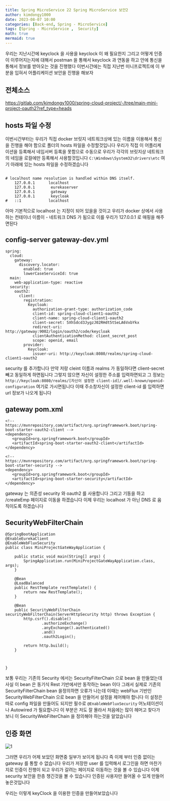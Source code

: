 ```yaml
---
title: Spring MicroService 22 Spring MicroService 보안2
author: kimdongy1000
date: 2023-08-07 10:00
categories: [Back-end, Spring - MicroService]
tags: [Spring - MicroService ,  Security]
math: true
mermaid: true
---
```


우리는 지난시간에 keyclock 을 사용을 keyclock 이 왜 필요한지 그리고 어떻게 인증이 이루어지는지에 대해서 postman 을 통해서 keyclock 과 연동을 하고 안에 통신을 통해서 정보를 받아오는 것을 진행했다 이번시간에는 직접 지난번 미니프로젝트에 이 부분을 입혀서 어플리케이션 보안을 진행을 해보자 



## 전체소스 
<https://gitlab.com/kimdongy1000/spring-cloud-project/-/tree/main-mini-project-oauth2?ref_type=heads>

## hosts 파일 수정
이번시간부터는 우리가 직접 docker 브릿지 네트워크상에 있는 이름을 이용해서 통신을 진행을 해야 함으로 폴더의 hosts 파일을 수정할것입니다 우리가 직접 이 어플리케이션을 등록해서 네임서버 등록을 못함으로 수동으로 우리가 각각의 브릿지상 네트워크의 네임을 로컬에만 등록해서 사용할것입니다 
`C:\Windows\System32\drivers\etc` 여기 아래에 있는 hosts 파일을 수정하겠습니다 


```

# localhost name resolution is handled within DNS itself.
	127.0.0.1      localhost
	127.0.0.1		eurekaserver
	127.0.0.1		gateway
	127.0.0.1		keycloak
#	::1            localhost

``` 
아마 기본적으로 localhost 는 지정이 되어 있을을 것이고 우리가 docker 상에서 사용하는 컨테이너 이름이 - 네트워크 DNS 가 됨으로 이를 우리가 127.0.0.1 로 매핑을 해주면된다 

## config-server gateway-dev.yml
```
spring:
  cloud:
    gateway:
      discovery.locator:
        enabled: true
        lowerCaseServiceId: true
  main:
    web-application-type: reactive
  security:
    oauth2:
      client:
        registration:
          Keycloak:
            authorization-grant-type: authorization_code
            client-id: spring-cloud-client1-oauth2
            client-name: spring-cloud-client1-oauth2
            client-secret: 5XhSdcd3JygzJ02RHdt5tSeLA6VxbYkx
            redirect-uri: http://gateway:9002/login/oauth2/code/keycloak
            clientAuthenticationMethod: client_secret_post
            scope: openid, email
        provider:
          Keycloak:
            issuer-uri: http://keycloak:8080/realms/spring-cloud-client1-oauth2

```
security 를 추가합니다 만약 저랑 cleint 이름과 realms 가 동일하다면 client-secret 빼고 동일하게 하면됩니다 그렇지 않으면 자신이 설정한 주소를 입력하면되고 그 정보는 
`http://keycloak:8080/realms/[자신이 설정한 client-id]/.well-known/openid-configuration` 여기로 가시면됩니다 이때 주소창자신이 설정한 client-id 를 입력하면 url 정보가 나오게 됩니다 

## gateway pom.xml 
```
<!-- https://mvnrepository.com/artifact/org.springframework.boot/spring-boot-starter-oauth2-client -->
<dependency>
   <groupId>org.springframework.boot</groupId>
   <artifactId>spring-boot-starter-oauth2-client</artifactId>
</dependency>

<!-- https://mvnrepository.com/artifact/org.springframework.boot/spring-boot-starter-security -->
<dependency>
   <groupId>org.springframework.boot</groupId>
   <artifactId>spring-boot-starter-security</artifactId>
</dependency>

```
gateway 는 의존성 security 와 oauth2 를 사용합니다 그리고 기동을 하고 /createEmp 페이지로 이동을 하겠습니다 이제 우리는 localhost 가 아닌 DNS 로 움직이도록 하겠습니다 

## SecurityWebFilterChain
```
@SpringBootApplication
@EnableEurekaClient
@EnableWebFluxSecurity
public class MiniProjectGateWayApplication {

    public static void main(String[] args) {
        SpringApplication.run(MiniProjectGateWayApplication.class, args);
    }

    @Bean
    @LoadBalanced
    public RestTemplate restTemplate() {
        return new RestTemplate();
    }

    @Bean
    public SecurityWebFilterChain securityWebFilterChain(ServerHttpSecurity http) throws Exception {
        http.csrf().disable()
                .authorizeExchange()
                .anyExchange().authenticated()
                .and()
                .oauth2Login();

        return http.build();
    }



}

```

보통 우리는 기존의 Security 에서는 SecurityFilterChain 으로 bean 을 만들었는데 사실 이 bean 은 동기식 Rest 기반에서만 동작하는 bean 이다 그래서 실제로 기존의 SecurityFilterChain
bean 을정의하면 오류가 나는데 이때는 webFlux 기반인 SecurityWebFilterChain 으로 bean 을 만들어서 설정을 제어해야 합니다 이 설정은 따로 config 파일을 만들어도 되지만 필수로 `@EnableWebFluxSecurity` 어노테이션이나 
Autowired 가 필요합니다 이 부분은 저도 잘 몰라서 처음에는 많이 헤머고 찾다가 보니 이 SecurityWebFilterChain 을 정의해야 하는것을 알았습니다 




## 인증 화면
![1](https://github.com/user-attachments/assets/c6fe1769-e710-43a1-bdcd-ffafaa3e289a)

그러면 우리가 어제 보았던 화면중 일부가 보이게 됩니다 즉 이제 부터 인증 없이는 gateway 를 통할 수 없습니다 우리가 저장한 user 를 입력해서 로그인을 하면 마찬가지로 인증이 진행이 되고 우리가 갈려는 페이지로 이동하는 것을 볼 수 있습니다 이제 security 보안을 한층 챙긴것을 볼 수 있습니다 인증된 사용자만 들어올 수 있게 만들어놓은것입니다 

우리는 이렇게 keyClock 을 이용한 인증을 만들어보았습니다 


